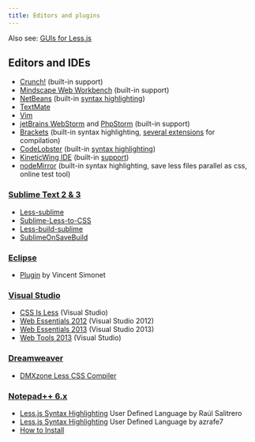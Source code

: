 ```yaml
---
title: Editors and plugins
---
```


Also see: [GUIs for Less.js](#guis-for-less)

## Editors and IDEs

* [Crunch!](http://crunchapp.net/) (built-in support)
* [Mindscape Web Workbench][web-workbench] (built-in support)
* [NetBeans][netbeans] (built-in [syntax highlighting][netbeans-sh])
* [TextMate](https://github.com/appden/less.tmbundle)
* [Vim](https://github.com/groenewege/vim-less)
* [jetBrains WebStorm][webstorm] and [PhpStorm][phpstorm] (built-in support)
* [Brackets][brackets] (built-in syntax highlighting, [several extensions][brackets-ext] for compilation)
* [CodeLobster][codelobster] (built-in [syntax highlighting][codelobster-sh])
* [KineticWing IDE][kineticwing] (built-in [support][kineticwing-less])
* [nodeMirror](https://www.npmjs.org/package/node-mirror) (built-in syntax highlighting, save less files parallel as css, online test tool)

### [Sublime Text 2 & 3](http://sublimetext.com/)

* [Less-sublime][Less-sublime]
* [Sublime-Less-to-CSS][Sublime-Less-to-CSS]
* [Less-build-sublime][Less-build-sublime]
* [SublimeOnSaveBuild][SublimeOnSaveBuild]

### [Eclipse](http://www.eclipse.org/)

* [Plugin](http://www.normalesup.org/~simonet/soft/ow/eclipse-less.en.html) by Vincent Simonet

### [Visual Studio](http://www.visualstudio.com/)

* [CSS Is Less][CSSisLess] (Visual Studio)
* [Web Essentials 2012][webessentials12] (Visual Studio 2012)
* [Web Essentials 2013][webessentials13] (Visual Studio 2013)
* [Web Tools 2013][mswebtools] (Visual Studio)

### [Dreamweaver](http://www.adobe.com/products/dreamweaver.html)

* [DMXzone Less CSS Compiler][dmx]

### [Notepad++ 6.x][Npp]

* [Less.js Syntax Highlighting][Npp-Less-Salitrero] User Defined Language by Raúl Salitrero
* [Less.js Syntax Highlighting][Npp-Less-azrafe7] User Defined Language by azrafe7
* [How to Install][Npp-How-to]

<!-- invisible links -->

[SublimeOnSaveBuild]: https://github.com/alexnj/SublimeOnSaveBuild "Sublime Text Package for Less.js"
[Less-sublime]: https://github.com/danro/Less-sublime "Sublime Text Package for Less.js"
[Less-build-sublime]: https://github.com/berfarah/Less-build-sublime "Sublime Text Package for Less.js"
[Sublime-Less-to-CSS]: https://github.com/timdouglas/sublime-less2css "Sublime Text Package for Less.js"
[webessentials12]: http://tinyurl.com/WebEssentials2012
[webessentials13]: http://vswebessentials.com/
[CSSisLess]: http://visualstudiogallery.msdn.microsoft.com/dd5635b0-3c70-484f-abcb-cbdcabaa9923
[web-workbench]: http://visualstudiogallery.msdn.microsoft.com/2b96d16a-c986-4501-8f97-8008f9db141a
[dmx]: http://www.dmxzone.com/go/21514/dmxzone-less-css-compiler-features-unveiled/
[Npp]: http://notepad-plus-plus.org/
[Npp-Less-Salitrero]: http://sourceforge.net/apps/mediawiki/notepad-plus/?title=User_Defined_Language_Files#L
[Npp-Less-azrafe7]: https://github.com/azrafe7/LESS-for-Notepad-plusplus
[Npp-How-to]: http://sourceforge.net/apps/mediawiki/notepad-plus/?title=User_Defined_Language_Files#How_to_install_user_defined_language_files "how to install User Defined Language files"
[brackets]: http://brackets.io/
[brackets-ext]: https://github.com/adobe/brackets/wiki/Brackets-Extensions
[codelobster]: http://www.codelobster.com/
[codelobster-sh]: http://www.codelobster.com/sass_less.html
[netbeans]: https://netbeans.org/downloads/
[netbeans-sh]: http://wiki.netbeans.org/NetBeans_74_NewAndNoteworthy#CSS_Preprocessors
[webstorm]: http://www.jetbrains.com/webstorm/
[phpstorm]: http://www.jetbrains.com/phpstorm/
[mswebtools]: http://www.asp.net/downloads
[kineticwing]: http://kineticwing.com/download
[kineticwing-less]: http://kineticwing.com//assets/img/screenshots/LessEditor.png
